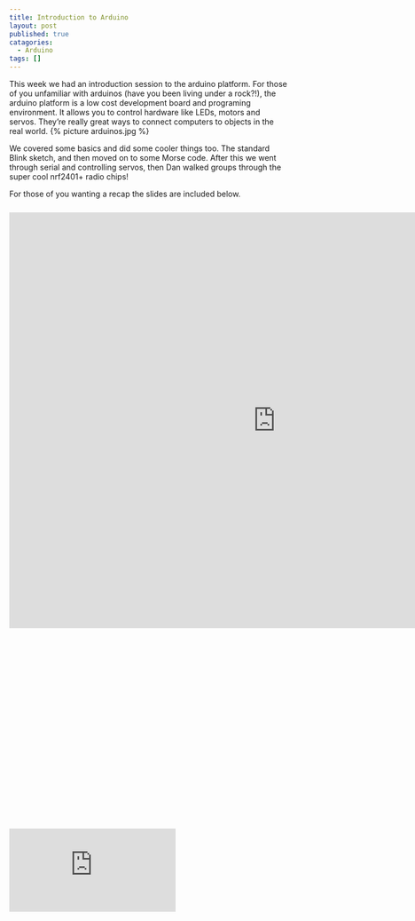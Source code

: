 ```yaml
---
title: Introduction to Arduino
layout: post
published: true
catagories:
  - Arduino
tags: []
---
```

This week we had an introduction session to the arduino platform.  For those of you unfamiliar with arduinos (have you been living under a rock?!), the arduino platform is a low cost development board and programing environment. It allows you to control hardware like LEDs, motors and servos. They’re really great ways to connect computers to objects in the real world.
{% picture arduinos.jpg %}

We covered some basics and did some cooler things too. The standard Blink sketch, and then moved on to some Morse code. After this we went through serial and controlling servos, then Dan walked groups through the super cool nrf2401+ radio chips!

For those of you wanting a recap the slides are included below.
<div style="padding-bottom: 66.6%;margin: 25px 0px" class="videoWrapper">
<iframe src="https://docs.google.com/presentation/d/1FDacKgRpoVyBDw_YUomukiTRP3B6KCUPAfWgwdRI6Hw/embed?start=false&loop=false&delayms=3000" frameborder="0" width="960" height="749" allowfullscreen="true" mozallowfullscreen="true" webkitallowfullscreen="true"></iframe>
</div>

<div style="padding-bottom: 66.6%;margin: 25px 0px" class="videoWrapper">
<iframe src="https://docs.google.com/presentation/embed?id=1EscFFB-QmoyVixqz2wlhG-n9eNeuL2YzKcTdK1LogGw&amp;start=false&amp;loop=true&amp;delayms=3000" frameborder="0"></iframe>
</div>
